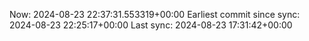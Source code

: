 Now: 2024-08-23 22:37:31.553319+00:00 Earliest commit since sync: 2024-08-23 22:25:17+00:00 Last sync: 2024-08-23 17:31:42+00:00
